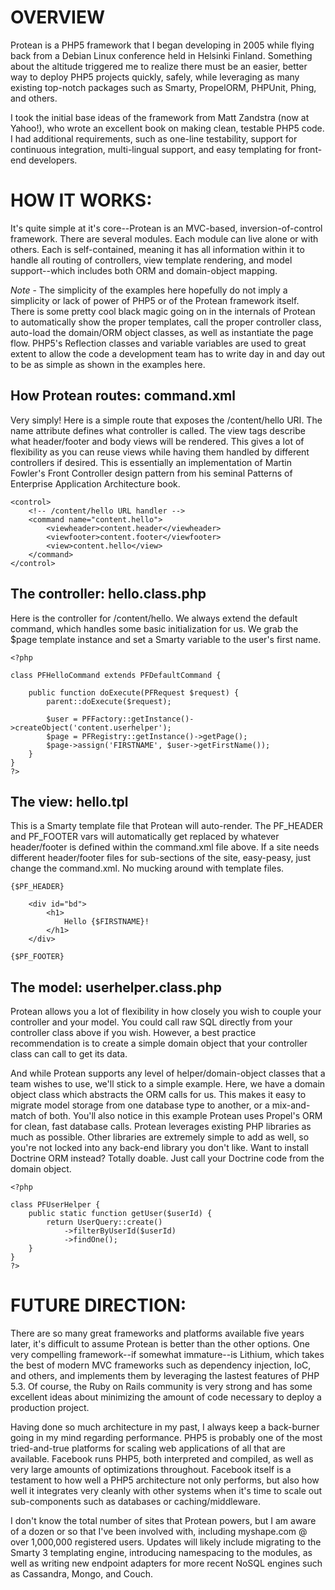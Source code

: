 OVERVIEW
=========
Protean is a PHP5 framework that I began developing in 2005 while flying back from a Debian Linux conference held in Helsinki Finland.  Something about the altitude triggered me to realize there must be an easier, better way to deploy PHP5 projects quickly, safely, while leveraging as many existing top-notch packages such as Smarty, PropelORM, PHPUnit, Phing, and others.  

I took the initial base ideas of the framework from Matt Zandstra (now at Yahoo!), who wrote an excellent book on making clean, testable PHP5 code.  I had additional requirements, such as one-line testability, support for continuous integration, multi-lingual support, and easy templating for front-end developers.


HOW IT WORKS:
============
It's quite simple at it's core--Protean is an MVC-based, inversion-of-control framework.  There are several modules. Each module can live alone or with others. Each is self-contained, meaning it has all information within it to handle all routing of controllers, view template rendering, and model support--which includes both ORM and domain-object mapping.

*Note* - The simplicity of the examples here hopefully do not imply a simplicity or lack of power of PHP5 or of the Protean framework itself.  There is some pretty cool black magic going on in the internals of Protean to automatically show the proper templates, call the proper controller class, auto-load the domain/ORM object classes, as well as instantiate the page flow.  PHP5's Reflection classes and variable variables are used to great extent to allow the code a development team has to write day in and day out to be as simple as shown in the examples here.

How Protean routes: command.xml
-------------------------------
Very simply!  Here is a simple route that exposes the /content/hello URI.  The <command> name attribute defines what controller is called.  The view tags describe what header/footer and body views will be rendered.  This gives a lot of flexibility as you can reuse views while having them handled by different controllers if desired.  This is essentially an implementation of Martin Fowler's Front Controller design pattern from his seminal Patterns of Enterprise Application Architecture book. 

	<control>
		<!-- /content/hello URL handler -->	
		<command name="content.hello">
			<viewheader>content.header</viewheader>
			<viewfooter>content.footer</viewfooter>
			<view>content.hello</view>
		</command>
	</control>

The controller: hello.class.php
-------------------------------
Here is the controller for /content/hello.  We always extend the default command, which handles some basic initialization for us.  We grab the $page template instance and set a Smarty variable to the user's first name.

	<?php

	class PFHelloCommand extends PFDefaultCommand { 

		public function doExecute(PFRequest $request) {	
			parent::doExecute($request);

			$user = PFFactory::getInstance()->createObject('content.userhelper');
			$page = PFRegistry::getInstance()->getPage();
			$page->assign('FIRSTNAME', $user->getFirstName());
		}
	}
	?>
	
The view: hello.tpl
-------------------
This is a Smarty template file that Protean will auto-render.  The PF_HEADER and PF_FOOTER vars will automatically get replaced by whatever header/footer is defined within the command.xml file above.  If a site needs different header/footer files for sub-sections of the site, easy-peasy, just change the command.xml.  No mucking around with template files.

	{$PF_HEADER}

		<div id="bd"> 
			<h1>
				Hello {$FIRSTNAME}!
			</h1>
		</div>
			
	{$PF_FOOTER}
	
The model: userhelper.class.php
--------------------------------
Protean allows you a lot of flexibility in how closely you wish to couple your controller and your model.  You could call raw SQL directly from your controller class above if you wish.  However, a best practice recommendation is to create a simple domain object that your controller class can call to get its data.

And while Protean supports any level of helper/domain-object classes that a team wishes to use, we'll stick to a simple example.  Here, we have a domain object class which abstracts the ORM calls for us.  This makes it easy to migrate  model storage from one database type to another, or a mix-and-match of both.  You'll also notice in this example Protean uses Propel's ORM for clean, fast database calls.  Protean leverages existing PHP libraries as much as possible.  Other libraries are extremely simple to add as well, so you're not locked into any back-end library you don't like.  Want to install Doctrine ORM instead?  Totally doable.  Just call your Doctrine code from the domain object.

	<?php

	class PFUserHelper { 
		public static function getUser($userId) {
			return UserQuery::create()
				->filterByUserId($userId)
				->findOne();
		}
	}
	?>


FUTURE DIRECTION:
================
There are so many great frameworks and platforms available five years later, it's difficult to assume Protean is better than the other options.  One very compelling framework--if somewhat immature--is Lithium, which takes the best of modern MVC frameworks such as dependency injection, IoC, and others, and implements them by leveraging the lastest features of PHP 5.3.  Of course, the Ruby on Rails community is very strong and has some excellent ideas about minimizing the amount of code necessary to deploy a production project.

Having done so much architecture in my past, I always keep a back-burner going in my mind regarding performance.  PHP5 is probably one of the most tried-and-true platforms for scaling web applications of all that are available.  Facebook runs PHP5, both interpreted and compiled, as well as very large amounts of optimizations throughout.  Facebook itself is a testament to how well a PHP5 architecture not only performs, but also how well it integrates very cleanly with other systems when it's time to scale out sub-components such as databases or caching/middleware.

I don't know the total number of sites that Protean powers, but I am aware of a dozen or so that I've been involved with, including myshape.com @ over 1,000,000 registered users.  Updates will likely include migrating to the Smarty 3 templating engine, introducing namespacing to the modules, as well as writing new endpoint adapters for more recent NoSQL engines such as Cassandra, Mongo, and Couch.